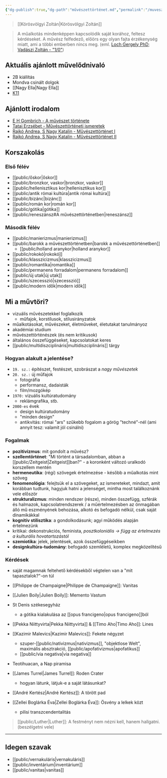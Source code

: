 ```yaml
---
{"dg-publish":true,"dg-path":"művészettörténet.md","permalink":"/muveszettoertenet/"}
---
```


>  [[Körösvölgyi Zoltán\|Körösvölgyi Zoltán]]

> A műalkotás mindenképpen kapcsolódik saját korához, feltesz kérdéseket. A művész felfedező, előörs egy olyan fajta érzékenység miatt, ami a többi emberben nincs meg. (eml. [Loch Gergely PhD](https://apps.lfze.hu/netfolder/PublicNet/Doktori%20dolgozatok/loch_gergely/tezis_hu.pdf); [Vadászi Zoltán - "1/0"](https://www.zoltanvadaszi.com/1-0))

## Aktuális ajánlott művelődnivaló
- 2B kiállítás
- Mondva csinált dolgok
- [[Nagy Ella\|Nagy Ella]]
- [K11](https://www.k11.hu/k11-labor/aktualis-kiallitas/)
## Ajánlott irodalom
- [E H Gombrich - A művészet története](https://icedrive.net/s/Xg3iyzDfNxPC2V6vvBTkfYXXbTNz)
- [Tatai Erzsébet - Művészettörténeti ismeretek](https://icedrive.net/s/tuSAkbVkQz6QwAuf7jXuN2zg9h3S)
- [Rajkó Andrea, S Nagy Katalin - Művészettörténet I](https://icedrive.net/s/2k1DAN9ybk7hkVhvDCfGPu584xxD)
- [Rajkó Andrea, S Nagy Katalin - Művészettörténet II](https://icedrive.net/s/F9Sij5wY4jRXuw3S7wgAW3223GfV)
## Korszakolás
### Első félév

- [[public/őskor\|őskor]]
- [[public/bronzkor, vaskor\|bronzkor, vaskor]]
- [[public/hellenisztikus kor\|hellenisztikus kor]]
- [[public/antik római kultúra\|antik római kultúra]]
- [[public/bizánc\|bizánc]]
- [[public/román kor\|román kor]]
- [[public/gótika\|gótika]]
- [[public/reneszánsz#A művészettörténetben\|reneszánsz]]

### Második félév

- [[public/manierizmus\|manierizmus]]
- [[public/barokk a művészettörténetben\|barokk a művészettörténetben]]
	- [[public/holland aranykor\|holland aranykor]]
- [[public/rokokó\|rokokó]]
- [[public/klasszicizmus\|klasszicizmus]]
- [[public/romantika\|romantika]]
- [[public/permanens forradalom\|permanens forradalom]]
- [[public/új utak\|új utak]]
- [[public/szecesszió\|szecesszió]]
- [[public/modern idők\|modern idők]]
## Mi a művtöri?
- vizuális művészetekkel foglalkozik
	- műfajok, korstílusok, stílusirányzatok
- műalkotásokat, művészeket, életműveket, életutakat tanulmányoz
- akadémiai studium
- művészettörténészek (és nem kritikusok)
- általános összefüggéseket, kapcsolatokat keres
- [[public/multidiszciplináris\|multidiszciplináris]] tárgy
### Hogyan alakult a jelentése?
- `19. sz.:` építészet, festészet, szobrászat a *nagy művészetek*
- `20. sz.:` új műfajok
	- fotográfia
	- performansz, dadaisták
	- film/mozgókép
- `1970:` vizuális kultúratudomány
	- reklámgrafika, stb.
- `2000-es` évek
	- design kultúratudomány
	- "minden design"
	- antikvitás: római "ars" szűkebb fogalom a görög "techné"-nél (ami annyit tesz: valamit jól csinálni)
### Fogalmak
- **pozitivizmus**: mit gondolt a művész?
- **szellemtörténet**: "Mi történt a társadalomban, abban a [[public/Zeitgeist\|Zeitgeist]]ban?" - a koronként változó uralkodó korszellem mentén
- **hermeneutika**: (régi) szövegek értelmezése - később a műalkotás mint szöveg
- **fenomenológia**: felejtsük el a szövegeket, az ismereteket, mindazt, amit korábban tudtunk, hagyjuk hatni a jelenséget, mintha most találkoznánk vele először
- **strukturalizmus**: minden rendszer (része), minden összefügg, szférák és halmazok, kapcsolatrendszerek / a műértelmezésben az önmagában álló mű eszményének behozása, alkotó és befogadó nélkül, csak saját dinamikákkal
- **kognitív stilisztika**: a gondolkodásunk; agyi működés alapján értelmezünk
- kritikai: dekonstrukciós, feminista, *posztkoloniális -> függ az értelmezés a kulturális hovatartozástól*
- **szemiotika**: jelek, jelentések, azok összefüggéseikben
- **designkultúra-tudomány**: befogadó szemléletű, komplex megközelítésű
### Kérdések
- saját magamnak feltehető kérdésekből végtelen van a "mit tapasztalok?"-on túl

- [[Philippe de Champaigne\|Philippe de Champaigne]]: Vanitas
- [[Julien Boily\|Julien Boily]]: Memento Vastum 

- St Denis székesegyház
	- a gótika kialakulása az [[opus francigeno\|opus francigeno]]ból
- [[Pekka Niittyvirta\|Pekka Niittyvirta]] & [[Timo Aho\|Timo Aho]]: Lines

- [[Kazimir Malevics\|Kazimir Malevics]]: Fekete négyzet
	- szuper-[[public/nativizmus\|nativizmus]], "objektlose Welt", maximális absztrakció, [[public/apofativizmus\|apofatikus]]
	- [[public/via negativa\|via negativa]]

- Teotihuacan, a Nap piramisa
- [[James Turrel\|James Turrel]]: Roden Crater
	- hogyan látunk, látjuk-e a saját látásunkat?

- [[André Kertész\|André Kertész]]: A törött pad
- [[Zellei Boglárka Éva\|Zellei Boglárka Éva]]: Ösvény a lelkek közt
	- pilisi transzcendentalitás

> [[public/Luther\|Luther]]: A festményt nem nézni kell, hanem hallgatni. (beszélgetni vele)

---
## Idegen szavak
- [[public/vernakuláris\|vernakuláris]]
- [[public/inventárium\|inventárium]]
- [[public/vanitas\|vanitas]]